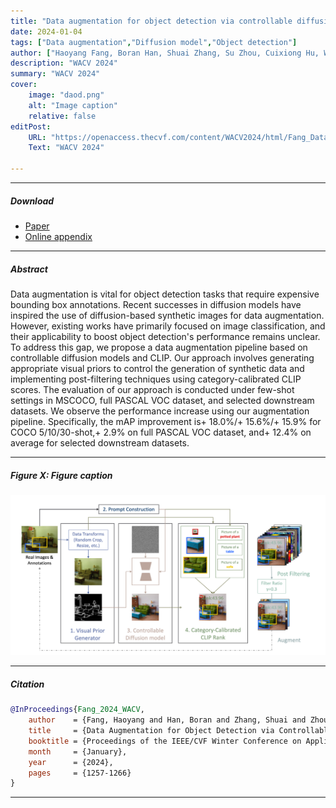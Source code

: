 ```yaml
---
title: "Data augmentation for object detection via controllable diffusion models" 
date: 2024-01-04
tags: ["Data augmentation","Diffusion model","Object detection"]
author: ["Haoyang Fang, Boran Han, Shuai Zhang, Su Zhou, Cuixiong Hu, Wen-Ming Ye"]
description: "WACV 2024" 
summary: "WACV 2024" 
cover:
    image: "daod.png"
    alt: "Image caption"
    relative: false
editPost:
    URL: "https://openaccess.thecvf.com/content/WACV2024/html/Fang_Data_Augmentation_for_Object_Detection_via_Controllable_Diffusion_Models_WACV_2024_paper.html"
    Text: "WACV 2024"

---
```


---

##### Download

+ [Paper](https://openaccess.thecvf.com/content/WACV2024/papers/Fang_Data_Augmentation_for_Object_Detection_via_Controllable_Diffusion_Models_WACV_2024_paper.pdf)
+ [Online appendix](https://openaccess.thecvf.com/content/WACV2024/supplemental/Fang_Data_Augmentation_for_WACV_2024_supplemental.pdf)

---

##### Abstract

Data augmentation is vital for object detection tasks that require expensive bounding box annotations. Recent successes in diffusion models have inspired the use of diffusion-based synthetic images for data augmentation. However, existing works have primarily focused on image classification, and their applicability to boost object detection's performance remains unclear. To address this gap, we propose a data augmentation pipeline based on controllable diffusion models and CLIP. Our approach involves generating appropriate visual priors to control the generation of synthetic data and implementing post-filtering techniques using category-calibrated CLIP scores. The evaluation of our approach is conducted under few-shot settings in MSCOCO, full PASCAL VOC dataset, and selected downstream datasets. We observe the performance increase using our augmentation pipeline. Specifically, the mAP improvement is+ 18.0%/+ 15.6%/+ 15.9% for COCO 5/10/30-shot,+ 2.9% on full PASCAL VOC dataset, and+ 12.4% on average for selected downstream datasets.

---

##### Figure X: Figure caption

![](daod.png)

---

##### Citation

```BibTeX
@InProceedings{Fang_2024_WACV,
    author    = {Fang, Haoyang and Han, Boran and Zhang, Shuai and Zhou, Su and Hu, Cuixiong and Ye, Wen-Ming},
    title     = {Data Augmentation for Object Detection via Controllable Diffusion Models},
    booktitle = {Proceedings of the IEEE/CVF Winter Conference on Applications of Computer Vision (WACV)},
    month     = {January},
    year      = {2024},
    pages     = {1257-1266}
}
```

---

